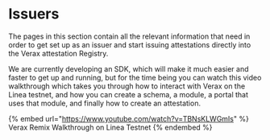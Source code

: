 # Issuers

The pages in this section contain all the relevant information that need in order to get set up as an issuer and start issuing attestations directly into the Verax attestation Registry.

We are currently developing an SDK, which will make it much easier and faster to get up and running, but for the time being you can watch this video walkthrough which takes you through how to interact with Verax on the Linea testnet, and how you can create a schema, a module, a portal that uses that module, and finally how to create an attestation.

{% embed url="https://www.youtube.com/watch?v=TBNsKLWGmIs" %}
Verax Remix Walkthrough on Linea Testnet
{% endembed %}

